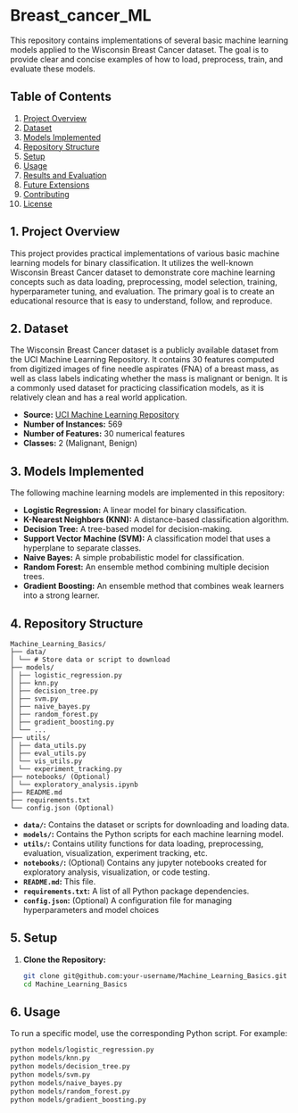 # Breast_cancer_ML
This repository contains implementations of several basic machine learning models applied to the Wisconsin Breast Cancer dataset. The goal is to provide clear and concise examples of how to load, preprocess, train, and evaluate these models.
## Table of Contents

1.  [Project Overview](#project-overview)
2.  [Dataset](#dataset)
3.  [Models Implemented](#models-implemented)
4.  [Repository Structure](#repository-structure)
5.  [Setup](#setup)
6.  [Usage](#usage)
7.  [Results and Evaluation](#results-and-evaluation)
8.  [Future Extensions](#future-extensions)
9.  [Contributing](#contributing)
10. [License](#license)

## 1. Project Overview

This project provides practical implementations of various basic machine learning models for binary classification. It utilizes the well-known Wisconsin Breast Cancer dataset to demonstrate core machine learning concepts such as data loading, preprocessing, model selection, training, hyperparameter tuning, and evaluation. The primary goal is to create an educational resource that is easy to understand, follow, and reproduce.

## 2. Dataset

The Wisconsin Breast Cancer dataset is a publicly available dataset from the UCI Machine Learning Repository. It contains 30 features computed from digitized images of fine needle aspirates (FNA) of a breast mass, as well as class labels indicating whether the mass is malignant or benign. It is a commonly used dataset for practicing classification models, as it is relatively clean and has a real world application.

*   **Source:** [UCI Machine Learning Repository](https://archive.ics.uci.edu/ml/datasets/Breast+Cancer+Wisconsin+(Diagnostic))
*   **Number of Instances:** 569
*   **Number of Features:** 30 numerical features
*   **Classes:** 2 (Malignant, Benign)

## 3. Models Implemented

The following machine learning models are implemented in this repository:

*   **Logistic Regression:** A linear model for binary classification.
*   **K-Nearest Neighbors (KNN):** A distance-based classification algorithm.
*   **Decision Tree:** A tree-based model for decision-making.
*   **Support Vector Machine (SVM):** A classification model that uses a hyperplane to separate classes.
*   **Naive Bayes:** A simple probabilistic model for classification.
*   **Random Forest:** An ensemble method combining multiple decision trees.
*   **Gradient Boosting:** An ensemble method that combines weak learners into a strong learner.

## 4. Repository Structure

``````
Machine_Learning_Basics/
├── data/
│ └── # Store data or script to download
├── models/
│ ├── logistic_regression.py
│ ├── knn.py
│ ├── decision_tree.py
│ ├── svm.py
│ ├── naive_bayes.py
│ ├── random_forest.py
│ ├── gradient_boosting.py
│ └── ...
├── utils/
│ ├── data_utils.py
│ ├── eval_utils.py
│ └── vis_utils.py
│ └── experiment_tracking.py
├── notebooks/ (Optional)
│ └── exploratory_analysis.ipynb
├── README.md
├── requirements.txt
└── config.json (Optional)
``````
*   **`data/`:** Contains the dataset or scripts for downloading and loading data.
*   **`models/`:** Contains the Python scripts for each machine learning model.
*   **`utils/`:** Contains utility functions for data loading, preprocessing, evaluation, visualization, experiment tracking, etc.
*    **`notebooks/`:** (Optional) Contains any jupyter notebooks created for exploratory analysis, visualization, or code testing.
*   **`README.md`:** This file.
*   **`requirements.txt`:** A list of all Python package dependencies.
*   **`config.json`:** (Optional) A configuration file for managing hyperparameters and model choices

## 5. Setup

1.  **Clone the Repository:**
    ```bash
    git clone git@github.com:your-username/Machine_Learning_Basics.git
    cd Machine_Learning_Basics

## 6. Usage

To run a specific model, use the corresponding Python script. For example:

```bash
python models/logistic_regression.py
python models/knn.py
python models/decision_tree.py
python models/svm.py
python models/naive_bayes.py
python models/random_forest.py
python models/gradient_boosting.py
